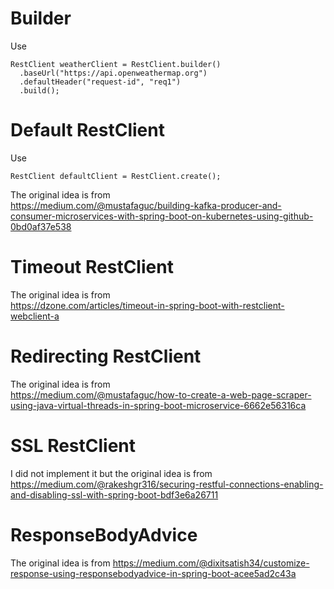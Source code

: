 # Builder

Use

```
RestClient weatherClient = RestClient.builder()
  .baseUrl("https://api.openweathermap.org")
  .defaultHeader("request-id", "req1")
  .build();
```

# Default RestClient

Use

```
RestClient defaultClient = RestClient.create();
```

The original idea is from  
https://medium.com/@mustafaguc/building-kafka-producer-and-consumer-microservices-with-spring-boot-on-kubernetes-using-github-0bd0af37e538

# Timeout RestClient

The original idea is from  
https://dzone.com/articles/timeout-in-spring-boot-with-restclient-webclient-a

# Redirecting RestClient

The original idea is from  
https://medium.com/@mustafaguc/how-to-create-a-web-page-scraper-using-java-virtual-threads-in-spring-boot-microservice-6662e56316ca

# SSL RestClient

I did not implement it but the original idea is from  
https://medium.com/@rakeshgr316/securing-restful-connections-enabling-and-disabling-ssl-with-spring-boot-bdf3e6a26711

# ResponseBodyAdvice

The original idea is from
https://medium.com/@dixitsatish34/customize-response-using-responsebodyadvice-in-spring-boot-acee5ad2c43a